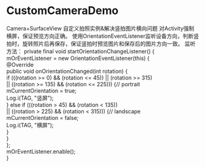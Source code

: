 # CustomCameraDemo
Camera+SurfaceView 自定义拍照实例&amp;解决竖拍图片横向问题
对Activity强制横屏，保证预览方向正确。
使用OrientationEventListener监听设备方向，判断竖拍时，旋转照片后再保存，保证竖拍时预览图片和保存后的图片方向一致。
监听方法：
 private final void startOrientationChangeListener() {  
        mOrEventListener = new OrientationEventListener(this) {  
            @Override  
            public void onOrientationChanged(int rotation) {  
                if (((rotation >= 0) && (rotation <= 45)) || (rotation >= 315)  
                        || ((rotation >= 135) && (rotation <= 225))) {// portrait  
                    mCurrentOrientation = true;  
                    Log.i(TAG, "竖屏");  
                } else if (((rotation > 45) && (rotation < 135))  
                        || ((rotation > 225) && (rotation < 315))) {// landscape  
                    mCurrentOrientation = false;  
                    Log.i(TAG, "横屏");  
                }  
            }  
        };  
        mOrEventListener.enable();  
    }  
